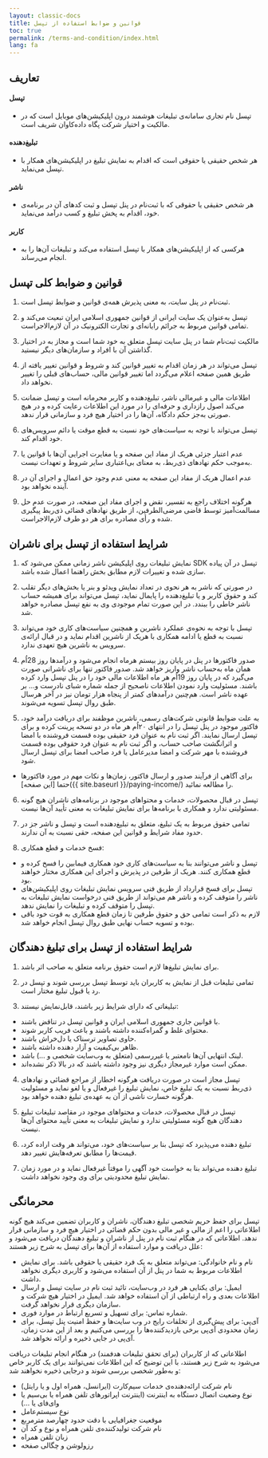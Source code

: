 ```yaml
---
layout: classic-docs
title: قوانین و ضوابط استفاده از تپسل
toc: true
permalink: /terms-and-condition/index.html
lang: fa
---
```


## تعاریف

#### تپسل

- تپسل نام تجاری سامانه‌ی تبلیغات هوشمند درون اپلیکیشن‌های موبایل است که در مالکیت و اختیار شرکت پگاه داده‌کاوان شریف است.

#### تبلیغ‌دهنده

- هر شخص حقیقی یا حقوقی است که اقدام به نمایش‌ تبلیغ در اپلیکیشن‌های همکار با تپسل می‌نماید.

#### ناشر

- هر شخص حقیقی یا حقوقی که با ثبت‌نام در پنل تپسل و ثبت کدهای آن در برنامه‌ی خود، اقدام به پخش تبلیغ و کسب درآمد می‌نماید.

#### کاربر

- هرکسی که از اپلیکیشن‌های همکار با تپسل استفاده می‌کند و تبلیغات آن‌ها را به انجام می‌رساند.

## قوانین و ضوابط کلی تپسل

1. ثبت‌نام در پنل سایت، به معنی پذیرش همه‌ی قوانین و ضوابط تپسل است.

2. تپسل به‌عنوان یک سایت ایرانی از قوانین جمهوری اسلامی ایران تبعیت می‌کند و تمامی قوانین مربوط به جرائم رایانه‌ای و تجارت الکترونیک در آن لازم‌الاجراست.

3. مالکیت ثبت‌نام شما در پنل سایت تپسل متعلق به خود شما است و مجاز به در اختیار گذاشتن آن با افراد و سازمان‌های دیگر نیستید.

4. تپسل می‌تواند در هر زمان اقدام به تغییر قوانین کند و شروط و قوانین تغییر یافته از طریق همین صفحه اعلام می‌گردد اما تغییر قوانین مالی، حساب‌های قبلی را تغییر نخواهد داد.

5. اطلاعات مالی و غیرمالی ناشر، تبلیغ‌دهنده و کاربر محرمانه است و تپسل ضمانت می‌کند اصول رازداری و حرفه‌ای را در مورد این اطلاعات رعایت کرده و در هیچ صورتی به‌جز حکم دادگاه، آن‌ها را در اختیار هیچ فرد و سازمانی قرار ندهد.

6. تپسل می‌تواند با توجه به سیاست‌های خود نسبت به قطع موقت یا دائم سرویس‌های خود اقدام کند.

7. عدم اعتبار جزئی هریک از مفاد این صفحه و یا مغایرت اجرایی آن‌ها با قوانین یا به‌موجب حکم نهادهای ذی‌ربط، به معنای بی‌اعتباری سایر شروط و تعهدات نیست.

8. عدم اعمال هریک از مفاد این صفحه به معنی عدم وجود حق اعمال و اجرای آن در آینده نخواهد بود.

9. هرگونه اختلاف راجع به تفسیر، نقض و اجرای مفاد این صفحه، در صورت عدم حل مسالمت‌آمیز توسط قاضی مرضی‌الطرفین، از طریق نهادهای قضائی ذی‌ربط پیگیری شده و رأی مصادره برای هر دو طرف لازم‌الاجراست.


## شرایط استفاده از تپسل برای ناشران

1. نمایش تبلیغات روی اپلیکیشن ناشر زمانی ممکن می‌شود که SDK تپسل در آن پیاده سازی شده و تغییرات لازم مطابق بخش راهنما اعمال شده باشد.

2. در صورتی‌ که ناشر به هر نحوی در تعداد نمایش ویدئو  و بنر یا بخش‌های دیگر تقلب کند و حقوق کاربر و یا تبلیغ‌دهنده را پایمال نماید، تپسل می‌تواند برای همیشه حساب ناشر خاطی را ببندد. در این صورت تمام موجودی وی به نفع تپسل مصادره خواهد شد.

3. تپسل با توجه به نحوه‌ی عملکرد ناشرین و همچنین سیاست‌های کاری خود می‌تواند نسبت به قطع یا ادامه همکاری با هریک از ناشرین اقدام نماید و در قبال ارائه‌ی سرویس به ناشرین هیچ تعهدی ندارد.

4. صدور فاکتورها در پنل در پایان روز بیستم هرماه انجام می‌شود و درآمدها روز 28اُم همان ماه به‌حساب ناشر واریز خواهد شد. صدور فاکتور تنها برای ناشرانی صورت می‌گیرد که در پایان روز 19اُم هر ماه اطلاعات مالی خود را در پنل تپسل وارد کرده باشند. مسئولیت وارد نمودن اطلاعات ناصحیح از جمله شماره شبای نادرست و… بر عهده ناشر است. هم‌چنین درآمدهای کمتر از پنجاه هزار تومان نیز در آخر هرسال طبق روال تپسل تسویه می‌شوند.

5. به علت ضوابط قانونی شرکت‌‌های رسمی، ناشرین موظفند برای دریافت درآمد خود، فاکتور موجود در پنل تپسل را در انتهای ۲۰اُم هر ماه در دو نسخه پرینت کرده و برای تپسل ارسال نمایند. اگر ثبت نام به‌ عنوان فرد حقیقی بوده قسمت فروشنده با امضا و اثرانگشت صاحب حساب، و اگر ثبت نام به عنوان فرد حقوقی بوده قسمت فروشنده با مهر شرکت و امضا مدیرعامل یا فرد صاحب امضا برای تپسل ارسال شود.
* برای آگاهی از فرآیند صدور و ارسال فاکتور، زمان‌ها و نکات مهم در مورد فاکتورها حتما [این صفحه]({{ site.baseurl }}/paying-income/) را مطالعه نمائید.

6. تپسل در قبال محصولات، خدمات و محتواهای موجود در برنامه‌های ناشران هیچ‌ گونه مسئولیتی ندارد و همکاری با برنامه‌ها برای نمایش تبلیغات به معنی تأیید آن‌ها نیست.

7. تمامی حقوق مربوط به یک تبلیغ، متعلق به تبلیغ‌دهنده است و تپسل و ناشر جز در حدود مفاد شرایط و قوانین این صفحه، حقی نسبت به آن ندارند.

8. فسخ خدمات و قطع همکاری:
- تپسل و ناشر می‌توانند بنا به سیاست‌های کاری خود همکاری فیمابین را فسخ کرده و قطع همکاری کنند. هریک از طرفین در پذیرش و اجرای این همکاری مختار خواهند بود.
- تپسل برای فسخ قرارداد از طریق فنی سرویس نمایش تبلیغات روی اپلیکیشن‌های ناشر را متوقف کرده و ناشر هم می‌تواند از طریق فنی درخواست نمایش تبلیغات به تپسل را متوقف کرده و تبلیغات را نمایش ندهد.
- لازم به ذکر است تمامی حق و حقوق طرفین تا زمان قطع همکاری به قوت خود باقی بوده و تسویه حساب نهایی طبق روال تپسل انجام خواهد شد.

## شرایط استفاده از تپسل برای تبلیغ دهندگان

1. برای نمایش تبلیغ‌ها لازم است حقوق برنامه متعلق به صاحب اثر باشد.

2. تمامی تبلیغات قبل از نمایش به کاربران باید توسط تپسل بررسی شوند و تپسل در رد یا قبول تبلیغ مختار است.

3. تبلیغاتی که دارای شرایط زیر باشند، قابل‌نمایش نیستند:
- با قوانین جاری جمهوری اسلامی ایران و قوانین تپسل در تناقض باشند.
- محتوای غلط و گمراه‌کننده داشته باشند و باعث فریب کاربر شوند.
- حاوی تصاویر ترسناک یا دل‌خراش باشند.
- ظاهر بی‌کیفیت و آزار دهنده داشته باشند.
- لینک انتهایی آن‌ها نامعتبر یا غیررسمی (متعلق به وب‌سایت شخصی و …) باشد.
- ممکن است موارد غیرمجاز دیگری نیز وجود داشته باشند که در بالا ذکر نشده‌اند.

4. تپسل مجاز است در صورت دریافت هرگونه اخطار از مراجع قضائی و نهادهای ذی‌ربط نسبت به یک تبلیغ خاص، نمایش تبلیغ را غیرفعال و یا لغو نماید و مسئولیت هرگونه خسارت ناشی از آن به عهده‌ی تبلیغ دهنده خواهد بود.

5. تپسل در قبال محصولات، خدمات و محتواهای موجود در مقاصد تبلیغات تبلیغ دهندگان هیچ گونه مسئولیتی ندارد و نمایش تبلیغات به معنی تأیید محتوای آن‌ها نیست.

6. تبلیغ دهنده می‌پذیرد که تپسل بنا بر سیاست‌های خود، می‌تواند هر وقت اراده کرد، قیمت‌ها را مطابق تعرفه‌هایش تغییر دهد.

7. تبلیغ دهنده می‌تواند بنا به خواست خود آگهی را موقتاً غیرفعال نماید و در مورد زمان نمایش تبلیغ محدودیتی برای وی وجود نخواهد داشت.

## محرمانگی

تپسل برای حفظ حریم شخصی تبلیغ دهندگان، ناشران و کاربران تضمین می‌کند هیچ گونه اطلاعاتی را اعم از مالی و غیر مالی بدون حکم قضائی در اختیار هیچ فرد و سازمانی قرار ندهد. اطلاعاتی که در هنگام ثبت نام در پنل از ناشران و تبلیغ دهندگان دریافت می‌شود و علل دریافت و موارد استفاده از آن‌ها برای تپسل به شرح زیر هستند:

- نام و نام خانوادگی: می‌تواند متعلق به یک فرد حقیقی یا حقوقی باشد. برای نمایش اطلاعات مربوط به شما در پنل از آن استفاده می‌شود و کاربری دیگری نخواهد داشت.
- ایمیل: برای یکتایی هر فرد در وب‌سایت، تائید ثبت نام در سایت تپسل و ارسال اطلاعات بعدی و راه ارتباطی از آن استفاده خواهد شد. ایمیل در اختیار هیچ شرکت و سازمان دیگری قرار نخواهد گرفت.
- شماره تماس: برای تسهیل و تسریع ارتباط در موارد فوری.
- آی‌پی: برای پیش‌گیری از تخلفات رایج در وب سایت‌ها و حفظ امنیت پنل تپسل، برای زمان محدودی آی‌پی برخی بازدیدکننده‌ها را بررسی می‌کنیم و بعد از این مدت زمان، آی‌پی در جایی ذخیره و ارائه نخواهد شد.

اطلاعاتی که از کاربران (برای تحقق تبلیغات هدفمند) در هنگام انجام تبلیغات دریافت می‌شود به شرح زیر هستند، با این توضیح که این اطلاعات نمی‌توانند برای یک کاربر خاص و به‌طور شخصی بررسی شوند و درجایی ذخیره نخواهند شد:

- نام شرکت ارائه‌دهنده‌ی خدمات سیم‌کارت (ایرانسل، همراه اول و یا رایتل)
- نوع وضعیت اتصال دستگاه به اینترنت (اینترنت اپراتورهای تلفن همراه یا بی‌سیم یا وای‌فای یا …)
- نوع سیستم‌عامل
- موقعیت جغرافیایی با دقت حدود چهارصد مترمربع
- نام شرکت تولیدکننده‌ی تلفن همراه و نوع و کد آن
- زبان تلفن همراه
- رزولوشن و چگالی صفحه
